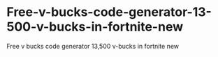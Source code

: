 # Free-v-bucks-code-generator-13-500-v-bucks-in-fortnite-new
Free v bucks code generator 13,500 v-bucks in fortnite new
